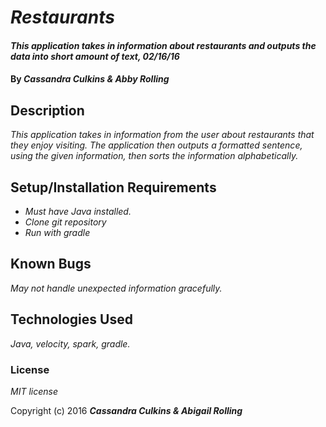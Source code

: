# _Restaurants_

#### _This application takes in information about restaurants and outputs the data into short amount of text, 02/16/16_

#### By _**Cassandra Culkins & Abby Rolling**_

## Description

_This application takes in information from the user about restaurants that they enjoy visiting. The application then outputs a formatted sentence, using the given information, then sorts the information alphabetically._

## Setup/Installation Requirements

* _Must have Java installed._
* _Clone git repository_
* _Run with gradle_

## Known Bugs

_May not handle unexpected information gracefully._


## Technologies Used

_Java, velocity, spark, gradle._

### License

*MIT license*

Copyright (c) 2016 **_Cassandra Culkins & Abigail Rolling_**
